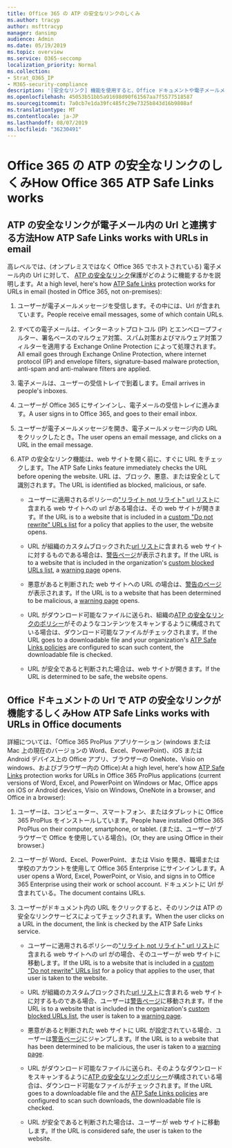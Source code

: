 ```yaml
---
title: Office 365 の ATP の安全なリンクのしくみ
ms.author: tracyp
author: msfttracyp
manager: dansimp
audience: Admin
ms.date: 05/19/2019
ms.topic: overview
ms.service: O365-seccomp
localization_priority: Normal
ms.collection:
- Strat_O365_IP
- M365-security-compliance
description: '[安全なリンク] 機能を使用すると、Office ドキュメントや電子メールメッセージ内のハイパーリンクの時間を確認できます。 ATP の安全なリンクのしくみについては、この記事をお読みください。'
ms.openlocfilehash: 45053b51bb5a91698d90f61567aa7f5577518587
ms.sourcegitcommit: 7a0cb7e1da39fc485fc29e7325b843d16b9808af
ms.translationtype: MT
ms.contentlocale: ja-JP
ms.lasthandoff: 08/07/2019
ms.locfileid: "36230491"
---
```

# <a name="how-office-365-atp-safe-links-works"></a><span data-ttu-id="6f119-104">Office 365 の ATP の安全なリンクのしくみ</span><span class="sxs-lookup"><span data-stu-id="6f119-104">How Office 365 ATP Safe Links works</span></span>
         
## <a name="how-atp-safe-links-works-with-urls-in-email"></a><span data-ttu-id="6f119-105">ATP の安全なリンクが電子メール内の Url と連携する方法</span><span class="sxs-lookup"><span data-stu-id="6f119-105">How ATP Safe Links works with URLs in email</span></span>

<span data-ttu-id="6f119-106">高レベルでは、(オンプレミスではなく Office 365 でホストされている) 電子メール内の Url に対して、 [ATP の安全なリンク](atp-safe-links.md)保護がどのように機能するかを説明します。</span><span class="sxs-lookup"><span data-stu-id="6f119-106">At a high level, here's how [ATP Safe Links](atp-safe-links.md) protection works for URLs in email (hosted in Office 365, not on-premises):</span></span>
  
1. <span data-ttu-id="6f119-107">ユーザーが電子メールメッセージを受信します。その中には、Url が含まれています。</span><span class="sxs-lookup"><span data-stu-id="6f119-107">People receive email messages, some of which contain URLs.</span></span>
    
2. <span data-ttu-id="6f119-108">すべての電子メールは、インターネットプロトコル (IP) とエンベロープフィルター、署名ベースのマルウェア対策、スパム対策およびマルウェア対策フィルターを適用する Exchange Online Protection によって処理されます。</span><span class="sxs-lookup"><span data-stu-id="6f119-108">All email goes through Exchange Online Protection, where internet protocol (IP) and envelope filters, signature-based malware protection, anti-spam and anti-malware filters are applied.</span></span> 
    
3. <span data-ttu-id="6f119-109">電子メールは、ユーザーの受信トレイで到着します。</span><span class="sxs-lookup"><span data-stu-id="6f119-109">Email arrives in people's inboxes.</span></span>
    
4. <span data-ttu-id="6f119-110">ユーザーが Office 365 にサインインし、電子メールの受信トレイに進みます。</span><span class="sxs-lookup"><span data-stu-id="6f119-110">A user signs in to Office 365, and goes to their email inbox.</span></span>
    
5. <span data-ttu-id="6f119-111">ユーザーが電子メールメッセージを開き、電子メールメッセージ内の URL をクリックしたとき。</span><span class="sxs-lookup"><span data-stu-id="6f119-111">The user opens an email message, and clicks on a URL in the email message.</span></span>
    
6. <span data-ttu-id="6f119-112">ATP の安全なリンク機能は、web サイトを開く前に、すぐに URL をチェックします。</span><span class="sxs-lookup"><span data-stu-id="6f119-112">The ATP Safe Links feature immediately checks the URL before opening the website.</span></span> <span data-ttu-id="6f119-113">URL は、ブロック、悪意、または安全として識別されます。</span><span class="sxs-lookup"><span data-stu-id="6f119-113">The URL is identified as blocked, malicious, or safe.</span></span>
    
    - <span data-ttu-id="6f119-114">ユーザーに適用されるポリシーの["リライト not リライト" url リスト](set-up-a-custom-do-not-rewrite-urls-list-with-atp.md)に含まれる web サイトへの url がある場合は、その web サイトが開きます。</span><span class="sxs-lookup"><span data-stu-id="6f119-114">If the URL is to a website that is included in a [custom "Do not rewrite" URLs list](set-up-a-custom-do-not-rewrite-urls-list-with-atp.md) for a policy that applies to the user, the website opens.</span></span> 
    
    - <span data-ttu-id="6f119-115">URL が組織のカスタムブロックされた[url リスト](set-up-a-custom-blocked-urls-list-wtih-atp.md)に含まれる web サイトに対するものである場合は、[警告ページ](atp-safe-links-warning-pages.md)が表示されます。</span><span class="sxs-lookup"><span data-stu-id="6f119-115">If the URL is to a website that is included in the organization's [custom blocked URLs list](set-up-a-custom-blocked-urls-list-wtih-atp.md), a [warning page](atp-safe-links-warning-pages.md) opens.</span></span> 
    
    - <span data-ttu-id="6f119-116">悪意があると判断された web サイトへの URL の場合は、[警告のページ](atp-safe-links-warning-pages.md)が表示されます。</span><span class="sxs-lookup"><span data-stu-id="6f119-116">If the URL is to a website that has been determined to be malicious, a [warning page](atp-safe-links-warning-pages.md) opens.</span></span> 
    
    - <span data-ttu-id="6f119-117">URL がダウンロード可能なファイルに送られ、組織の[ATP の安全なリンクのポリシー](set-up-atp-safe-links-policies.md)がそのようなコンテンツをスキャンするように構成されている場合は、ダウンロード可能なファイルがチェックされます。</span><span class="sxs-lookup"><span data-stu-id="6f119-117">If the URL goes to a downloadable file and your organization's [ATP Safe Links policies](set-up-atp-safe-links-policies.md) are configured to scan such content, the downloadable file is checked.</span></span> 
    
    - <span data-ttu-id="6f119-118">URL が安全であると判断された場合は、web サイトが開きます。</span><span class="sxs-lookup"><span data-stu-id="6f119-118">If the URL is determined to be safe, the website opens.</span></span>
    
## <a name="how-atp-safe-links-works-with-urls-in-office-documents"></a><span data-ttu-id="6f119-119">Office ドキュメントの Url で ATP の安全なリンクが機能するしくみ</span><span class="sxs-lookup"><span data-stu-id="6f119-119">How ATP Safe Links works with URLs in Office documents</span></span>

<span data-ttu-id="6f119-120">詳細については、「Office [](atp-safe-links.md) 365 ProPlus アプリケーション (windows または Mac 上の現在のバージョンの Word、Excel、PowerPoint)、iOS または Android デバイス上の Office アプリ、ブラウザーの OneNote、Visio on windows、およびブラウザー内の Office):</span><span class="sxs-lookup"><span data-stu-id="6f119-120">At a high level, here's how [ATP Safe Links](atp-safe-links.md) protection works for URLs in Office 365 ProPlus applications (current versions of Word, Excel, and PowerPoint on Windows or Mac, Office apps on iOS or Android devices, Visio on Windows, OneNote in a browser, and Office in a browser):</span></span>
  
1. <span data-ttu-id="6f119-121">ユーザーは、コンピューター、スマートフォン、またはタブレットに Office 365 ProPlus をインストールしています。</span><span class="sxs-lookup"><span data-stu-id="6f119-121">People have installed Office 365 ProPlus on their computer, smartphone, or tablet.</span></span> <span data-ttu-id="6f119-122">(または、ユーザーがブラウザーで Office を使用している場合)。</span><span class="sxs-lookup"><span data-stu-id="6f119-122">(Or, they are using Office in their browser.)</span></span>
    
2. <span data-ttu-id="6f119-123">ユーザーが Word、Excel、PowerPoint、または Visio を開き、職場または学校のアカウントを使用して Office 365 Enterprise にサインインします。</span><span class="sxs-lookup"><span data-stu-id="6f119-123">A user opens a Word, Excel, PowerPoint, or Visio, and signs in to Office 365 Enterprise using their work or school account.</span></span> <span data-ttu-id="6f119-124">ドキュメントに Url が含まれている。</span><span class="sxs-lookup"><span data-stu-id="6f119-124">The document contains URLs.</span></span>
    
3. <span data-ttu-id="6f119-125">ユーザーがドキュメント内の URL をクリックすると、そのリンクは ATP の安全なリンクサービスによってチェックされます。</span><span class="sxs-lookup"><span data-stu-id="6f119-125">When the user clicks on a URL in the document, the link is checked by the ATP Safe Links service.</span></span>
    
      - <span data-ttu-id="6f119-126">ユーザーに適用されるポリシーの["リライト not リライト" url リスト](set-up-a-custom-do-not-rewrite-urls-list-with-atp.md)に含まれる web サイトへの url がの場合、そのユーザーが web サイトに移動します。</span><span class="sxs-lookup"><span data-stu-id="6f119-126">If the URL is to a website that is included in a [custom "Do not rewrite" URLs list](set-up-a-custom-do-not-rewrite-urls-list-with-atp.md) for a policy that applies to the user, that user is taken to the website.</span></span> 
    
      - <span data-ttu-id="6f119-127">URL が組織のカスタムブロックされた[url リスト](set-up-a-custom-blocked-urls-list-wtih-atp.md)に含まれる web サイトに対するものである場合、ユーザーは[警告ページ](atp-safe-links-warning-pages.md)に移動されます。</span><span class="sxs-lookup"><span data-stu-id="6f119-127">If the URL is to a website that is included in the organization's [custom blocked URLs list](set-up-a-custom-blocked-urls-list-wtih-atp.md), the user is taken to a [warning page](atp-safe-links-warning-pages.md).</span></span>
    
      - <span data-ttu-id="6f119-128">悪意があると判断された web サイトに URL が設定されている場合、ユーザーは[警告ページ](atp-safe-links-warning-pages.md)にジャンプします。</span><span class="sxs-lookup"><span data-stu-id="6f119-128">If the URL is to a website that has been determined to be malicious, the user is taken to a [warning page](atp-safe-links-warning-pages.md).</span></span>
    
      - <span data-ttu-id="6f119-129">URL がダウンロード可能なファイルに送られ、そのようなダウンロードをスキャンするように[ATP の安全なリンクポリシー](set-up-atp-safe-links-policies.md)が構成されている場合は、ダウンロード可能なファイルがチェックされます。</span><span class="sxs-lookup"><span data-stu-id="6f119-129">If the URL goes to a downloadable file and the [ATP Safe Links policies](set-up-atp-safe-links-policies.md) are configured to scan such downloads, the downloadable file is checked.</span></span> 
    
      - <span data-ttu-id="6f119-130">URL が安全であると判断された場合は、ユーザーが web サイトに移動します。</span><span class="sxs-lookup"><span data-stu-id="6f119-130">If the URL is considered safe, the user is taken to the website.</span></span>

